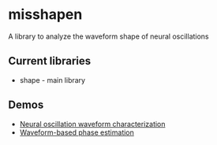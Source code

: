 # misshapen

A library to analyze the waveform shape of neural oscillations

## Current libraries

- shape - main library

## Demos

* [Neural oscillation waveform characterization](https://github.com/voytekresearch/misshapen/blob/master/demo_Characterizing%20oscillatory%20waveform%20shape.ipynb)
* [Waveform-based phase estimation](https://github.com/voytekresearch/misshapen/blob/master/demo_Waveform%20phase%20estimate.ipynb)